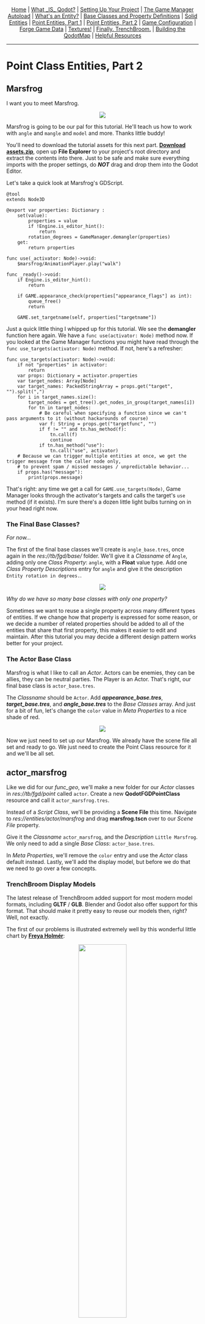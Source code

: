 <p align=center>
<a href="../readme.md">Home</a> |
<a href="docs/qodot.md">What _IS_ Qodot?</a> | 
<a href="docs/setup.md">Setting Up Your Project</a> | 
<a href="docs/gamemanager.md">The Game Manager Autoload</a> | 
<a href="docs/entities.md">What's an Entity?</a> | 
<a href="docs/baseclass.md">Base Classes and Property Definitions</a> | 
<a href="docs/solidclass.md">Solid Entities</a> | 
<a href="docs/pointclass.md">Point Entities, Part 1</a> | 
<a href="docs/pointclass2.md">Point Entities, Part 2</a> | 
<a href="docs/gameconfig.md">Game Configuration</a> | 
<a href="docs/fgd.md">Forge Game Data</a> | 
<a href="docs/textures.md">Textures!</a> | 
<a href="docs/trenchbroom.md">Finally. TrenchBroom.</a> | 
<a href="docs/qodotmap.md">Building the QodotMap</a> | 
<a href="docs/resources.md">Helpful Resources</a>
</p>

---

# Point Class Entities, Part 2

## Marsfrog

I want you to meet Marsfrog.

<p align=center><img src="../images/littlemarsfrog.gif">

Marsfrog is going to be our pal for this tutorial. He'll teach us how to work with `angle` and `mangle` and `model` and more. Thanks little buddy!

You'll need to download the tutorial assets for this next part. [**Download assets.zip**](../assets.zip), open up **File Explorer** to your project's root directory and extract the contents into there. Just to be safe and make sure everything imports with the proper settings, do ***NOT*** drag and drop them into the Godot Editor.

Let's take a quick look at Marsfrog's GDScript.

```gdscript
@tool
extends Node3D

@export var properties: Dictionary :
	set(value):
		properties = value
		if !Engine.is_editor_hint():
			return
		rotation_degrees = GameManager.demangler(properties)
	get:
		return properties

func use(_activator: Node)->void:
	$marsfrog/AnimationPlayer.play("walk")

func _ready()->void:
	if Engine.is_editor_hint():
		return
	
	if GAME.appearance_check(properties["appearance_flags"] as int):
		queue_free()
		return
	
	GAME.set_targetname(self, properties["targetname"])
```

Just a quick little thing I whipped up for this tutorial. We see the **demangler** function here again. We have a `func use(activator: Node)` method now. If you looked at the Game Manager functions you might have read through the `func use_targets(activator: Node)` method. If not, here's a refresher:

```gdscript
func use_targets(activator: Node)->void:
	if not "properties" in activator:
		return
	var props: Dictionary = activator.properties
	var target_nodes: Array[Node]
	var target_names: PackedStringArray = props.get("target", "").split(",")
	for i in target_names.size():
		target_nodes = get_tree().get_nodes_in_group(target_names[i])
		for tn in target_nodes:
			# Be careful when specifying a function since we can't pass arguments to it (without hackarounds of course)
			var f: String = props.get("targetfunc", "")
			if f != "" and tn.has_method(f):
				tn.call(f)
				continue
			if tn.has_method("use"):
				tn.call("use", activator)
	# Because we can trigger multiple entities at once, we get the trigger message from the caller node only,
	# to prevent spam / missed messages / unpredictable behavior...
	if props.has("message"):
		print(props.message)
```

That's right: any time we get a call for `GAME.use_targets(Node)`, Game Manager looks through the activator's targets and calls the target's `use` method (if it exists). I'm sure there's a dozen little light bulbs turning on in your head right now.

### The Final Base Classes?

_For now..._

The first of the final base classes we'll create is `angle_base.tres`, once again in the _res://tb/fgd/base/_ folder. We'll give it a _Classname_ of `Angle`, adding only one _Class Property_: `angle`, with a **Float** value type. Add one _Class Property Descriptions_ entry for `angle` and give it the description `Entity rotation in degrees.`.

<p align=center><img src="../images/angle.png">

_Why do we have so many base classes with only one property?_

Sometimes we want to reuse a single property across many different types of entities. If we change how that property is expressed for some reason, or we decide a number of related properties should be added to all of the entities that share that first property, this makes it easier to edit and maintain. After this tutorial you may decide a different design pattern works better for your project.

### The Actor Base Class

Marsfrog is what I like to call an _Actor_. Actors can be enemies, they can be allies, they can be neutral parties. The Player is an Actor. That's right, our final base class is `actor_base.tres`.

The _Classname_ should be `Actor`. Add ***appearance_base.tres***, ***target_base.tres***, and ***angle_base.tres*** to the _Base Classes_ array. And just for a bit of fun, let's change the `color` value in _Meta Properties_ to a nice shade of red.

<p align=center><img src="../images/actor.png">

Now we just need to set up our Marsfrog. We already have the scene file all set and ready to go. We just need to create the Point Class resource for it and we'll be all set.

## actor_marsfrog

Like we did for our _func_geo_, we'll make a new folder for our _Actor_ classes in _res://tb/fgd/point_ called `actor`. Create a new **QodotFGDPointClass** resource and call it `actor_marsfrog.tres`.

Instead of a _Script Class_, we'll be providing a **Scene File** this time. Navigate to _res://entities/actor/marsfrog_ and drag **marsfrog.tscn** over to our _Scene File_ property.

Give it the _Classname_ `actor_marsfrog`, and the _Description_ `Little Marsfrog`. We only need to add a single _Base Class_: `actor_base.tres`.

In _Meta Properties_, we'll remove the `color` entry and use the _Actor_ class default instead. Lastly, we'll add the display model, but before we do that we need to go over a few concepts.

### TrenchBroom Display Models

The latest release of TrenchBroom added support for most modern model formats, including **GLTF** / **GLB**. Blender and Godot also offer support for this format. That should make it pretty easy to reuse our models then, right? Well, not exactly.

The first of our problems is illustrated extremely well by this wonderful little chart by [**Freya Holmér**](https://acegikmo.com/):

<p align=center><img src="../images/freya_coord_chart.jfif" width=50%></p>

Let's take a look at Marsfrog in the 3 applications that matter to us.

<p align=center>
<b>Blender<br>
<img src="../images/model0.png" width=320><br><br>
Godot<br>
<img src="../images/model1.png" width=320><br><br>
TrenchBroom</b><br>
<img src="../images/model2.png" width=320><br><br>

_Okay, so that's not too bad, the only outlier is..._

Wait, remember that orientation arrow in TrenchBroom that I mentioned before? Let me just zoom out in that last image there.

<p align=center><img src="../images/model3.png"><br><br>

Okay, so that's probably an issue.

### Why does this happen?

<p align=center><img src="https://imgs.xkcd.com/comics/standards.png"><br>
<a href="https://xkcd.com/927/">xkcd: Standards</a><br>

So the convenient thing about Blender and Godot is that **1 Blender meter == 1 Godot Unit**, and Blender defaults to meters for its unit measurement. Blender also has an option to export GLTF with swapped Y and Z axes, making it trivial to import our Blender models into Godot. Nice.

Our real issue is the orientation and scale in TrenchBroom. TrenchBroom itself was tailored for the Quake Engine (which uses a **+X == Forward** coordinate system) and measures distances in Quake Units, which seems to be more analagous to pixels in an image than to any real world measurement system.

Fortunately, it's an easy fix if you have access to the source models.

### Marsfrog Reorientation

Included with this tutorial is the basic [**Marsfrog blend file**](../marsfrog.blend). While we've already imported the Marsfrog GLTF into Godot we'll still want to see him properly in TrenchBroom to make it easier to map with him. Time to open up Marsfrog.

Upon opening **marsfrog.blend**, we get greeted with our cute friend's portly stature and dumb... grin? I can't tell. In any case, let's get a top down view. It'll make it easier to edit.

<p align=center><img src="../images/model4.png" width=75%>

The first thing we'll do is select our mesh and **duplicate** it, so that we don't accidentally destroy our working model.

Make sure the duplicate is selected, then go to the **Modifiers Tab** and find the **Armature Modifier** and apply the modifier. After the armature is applied the modifier should disappear.

<p align=center><img src="../images/model5.png" width=75%>

Unparent the duplicate mesh with **Alt + P**. Now you should be free to **rotate** our Marsfrog Clone **-90 degrees**. This will align him properly with the Quake and TrenchBroom coordinate system.

<p align=center><img src="../images/model6.png" width=75%>

With Marsfrog Clone selected we can now **export to GLB**. I use these settings.

<p align=center><img src="../images/model7.png">

Exporting as a GLB allows us to export our display model as a single file. While it's generally better to use the multi-file GLTF setup for Godot, in TrenchBroom we can take advantage of the GLB single-file format.

Due to the way TrenchBroom displays GLB models we actually do want to keep the `+Y Up` option ticked.

Animations aren't necessary for what we'll be doing, so to keep the filesize as small as possible we'll untick them.

Find your project's ***tb/models/*** folder and export our model as `marsfrog.glb`. And that takes care of all we need to do in Blender! It might seem like a lot of steps due to the format of the tutorial, but it really does just amount to a quick `duplicate the mesh, isolate it, rotate it, export it` process that only takes about a minute or two.

> _NOTE:_ [***make sure there is also a .gdignore file in the tb/models folder***](setup.md#ignore-trenchbroom-models)_. These models are only for TrenchBroom so we don't need to import them into Godot._

### Marsfrog is supposed to be _Little_, not _Microscopic_

So what about the scale? Well, we could have just scaled it in Blender, but by what factor? The problem is we haven't yet decided what Qodot's **Inverse Scale Factor** should be. We haven't even gone over what Qodot's Inverse Scale factor _is_ yet, huh?

Think of it like this: Quake Units are like Pixels. How many pixels does a meter equal out to? 137? 22? The truth is that it's arbitrary; it really depends on what you want the average resolution of your game to be at. Qodot handles this translation through the use of _Inverse Scale Factor_ property on the **QodotMap Node**, a number it uses to divide all of your Quake Unit measurements by when building your map.

Qodot defaults this to **16**, but I've found that if you're going for a 2 meter tall Player Character with Quake 1 structural and texture dimensions, you're better off with an inverse scale of **32**. For the purposes of this tutorial we'll choose 32.

Go back to Godot and our `actor_marsfrog.tres` resource and let's take a look at our _Meta Properties_ again. Every entity comes with a predefined `color` and `size` meta property. For point entities we can define a `model` entry as well.

Here's an example of the point class resource for the Marsdog from _They Came From Dimension X_.

<p align=center><img src="../images/marsdog_res.png">

When we export the FGD resource it's added to, we get this output:

```
@PointClass color(204 0 0) model("fgd/model/marsdog.glb") size(-16 -16 -32, 16 16 16) base(Actor) = actor_marsdog : "Marsdog" [
]
```

If our `marsfrog.glb` were scaled up then we could just do the same thing: put in the model path inside quotes and be done with it. But since he's not we'll have to use a TrenchBroom / FGD feature called `scale_expression`.

[**Let's see what the TrenchBroom docs have to say on it**](https://trenchbroom.github.io/manual/latest/#display-models-for-entities):

> Each entity definition should contain only one model definition, and the expression in the model definition should evaluate either to a value of type string or to a value of type map. If the expression evaluates to a map, it must have the following structure:
> ```
> {
>    "path" : MODEL,
>    "skin" : SKIN,
>    "frame": FRAME,
>    "scale": SCALE_EXPRESSION
> }
> ```

> ... If the model expression has a scale expression, then its result is used as the scale value for the model. If the expression cannot be evaluated, or if no such expression is given, then the default scale expression from the game configuration is evaluated instead.

So with that in mind, what we want Qodot to output to our FGD file is:

```
model({
    "path" : "models/marsfrog.glb",
    "scale" : 32
})
```

In our Marsfrog resource's _Meta Properties_ we'll add a new entry with the **String** key of `model` and the **String** value `{"path": "models/marsfrog.glb", "scale": 32}`.

> _NOTE: There is a [**TrenchBroom GameConfig feature**](https://trenchbroom.github.io/manual/latest/#game_configuration_files_entities) that allows you to set a default scale for all entity models. This is not currently implemented in Qodot but [**I did make a pull request**](https://github.com/QodotPlugin/Qodot/pull/91) for it._

### Script Class and Node Class

Since we're using a premade _Scene File_, we actually don't need to apply a script to the entity resource. If we do apply a _Script Class_ it should override the script of the root node of the PackedScene, should you want to. As for the _Node Class_, we'll leave that blank since we're already instantiating a specific node setup.

And with that, our first **Scene File Point Class Entity with a TrenchBroom Display Model** is done! Congratulations!

I know, I know, it's tough not seeing the fruits of your labor yet. But don't worry! We're getting close to the finish line now. We finally have a set of entities ready. Now it's time to tell TrenchBroom about our game.

### [**_Next Chapter: TrenchBroom Game Configuration >>>_**](gameconfig.md)

---

<p align=center>
<a href="../readme.md">Home</a> |
<a href="docs/qodot.md">What _IS_ Qodot?</a> | 
<a href="docs/setup.md">Setting Up Your Project</a> | 
<a href="docs/gamemanager.md">The Game Manager Autoload</a> | 
<a href="docs/entities.md">What's an Entity?</a> | 
<a href="docs/baseclass.md">Base Classes and Property Definitions</a> | 
<a href="docs/solidclass.md">Solid Entities</a> | 
<a href="docs/pointclass.md">Point Entities, Part 1</a> | 
<a href="docs/pointclass2.md">Point Entities, Part 2</a> | 
<a href="docs/gameconfig.md">Game Configuration</a> | 
<a href="docs/fgd.md">Forge Game Data</a> | 
<a href="docs/textures.md">Textures!</a> | 
<a href="docs/trenchbroom.md">Finally. TrenchBroom.</a> | 
<a href="docs/qodotmap.md">Building the QodotMap</a> | 
<a href="docs/resources.md">Helpful Resources</a>
</p>